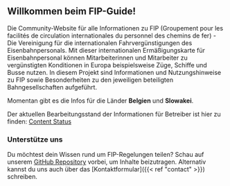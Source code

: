 ## Willkommen beim FIP-Guide!

Die Community-Website für alle Informationen zu FIP (Groupement pour les facilités de circulation internationales du personnel des chemins de fer) - Die Vereinigung für die internationalen Fahrvergünstigungen des Eisenbahnpersonals.
Mit dieser internationalen Ermäßigungskarte für Eisenbahnpersonal können Mitarbeiterinnen und Mitarbeiter zu vergünstigten Konditionen in Europa beispielsweise Züge, Schiffe und Busse nutzen.
In diesem Projekt sind Informationen und Nutzungshinweise zu FIP sowie Besonderheiten zu den jeweiligen beteiligten Bahngesellschaften aufgeführt.

Momentan gibt es die Infos für die Länder **Belgien** und **Slowakei**.

Der aktuellen Bearbeitungsstand der Informationen für Betreiber ist hier zu finden: [Content Status](https://github.com/orgs/fipguide/projects/3)

### Unterstütze uns
Du möchtest dein Wissen rund um FIP-Regelungen teilen? Schau auf unserem [GitHub Repository](https://github.com/fipguide/fipguide.github.io) vorbei, um Inhalte beizutragen.
Alternativ kannst du uns auch über das [Kontaktformular]({{< ref "contact" >}}) schreiben.